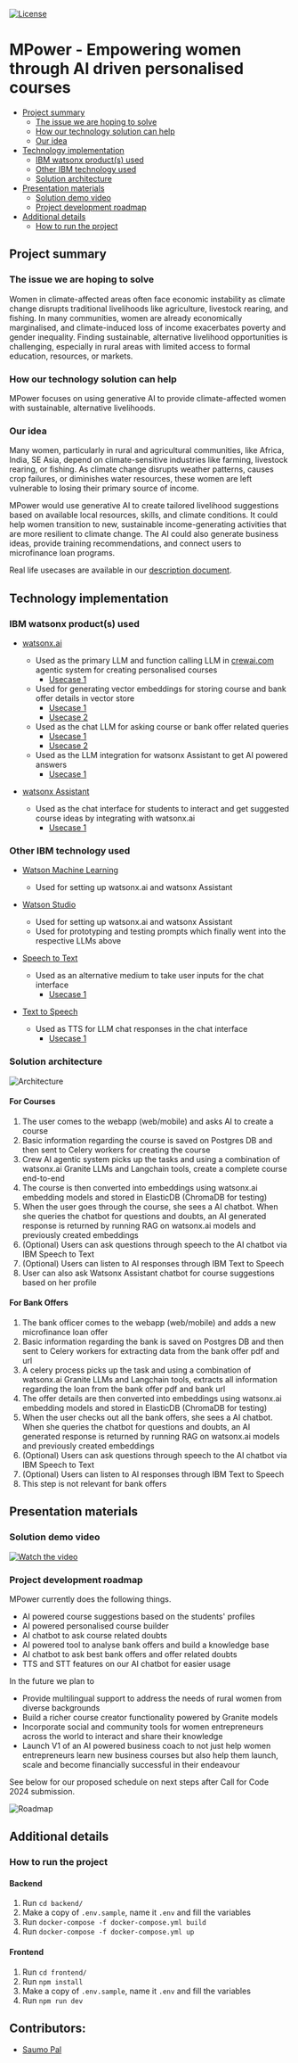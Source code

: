 [![License](https://img.shields.io/badge/License-Apache2-blue.svg)](https://www.apache.org/licenses/LICENSE-2.0)

# MPower - Empowering women through AI driven personalised courses

- [Project summary](#project-summary)
  - [The issue we are hoping to solve](#the-issue-we-are-hoping-to-solve)
  - [How our technology solution can help](#how-our-technology-solution-can-help)
  - [Our idea](#our-idea)
- [Technology implementation](#technology-implementation)
  - [IBM watsonx product(s) used](#ibm-watsonx-products-used)
  - [Other IBM technology used](#other-ibm-technology-used)
  - [Solution architecture](#solution-architecture)
- [Presentation materials](#presentation-materials)
  - [Solution demo video](#solution-demo-video)
  - [Project development roadmap](#project-development-roadmap)
- [Additional details](#additional-details)
  - [How to run the project](#how-to-run-the-project)

## Project summary

### The issue we are hoping to solve

Women in climate-affected areas often face economic instability as climate change disrupts traditional livelihoods like agriculture, livestock rearing, and fishing. In many communities, women are already economically marginalised, and climate-induced loss of income exacerbates poverty and gender inequality. Finding sustainable, alternative livelihood opportunities is challenging, especially in rural areas with limited access to formal education, resources, or markets.

### How our technology solution can help

MPower focuses on using generative AI to provide climate-affected women with sustainable, alternative livelihoods.

### Our idea

Many women, particularly in rural and agricultural communities, like Africa, India, SE Asia, depend on climate-sensitive industries like farming, livestock rearing, or fishing. As climate change disrupts weather patterns, causes crop failures, or diminishes water resources, these women are left vulnerable to losing their primary source of income.

MPower would use generative AI to create tailored livelihood suggestions based on available local resources, skills, and climate conditions. It could help women transition to new, sustainable income-generating activities that are more resilient to climate change. The AI could also generate business ideas, provide training recommendations, and connect users to microfinance loan programs.

Real life usecases are available in our [description document](./DESCRIPTION.md).

## Technology implementation

### IBM watsonx product(s) used

- [watsonx.ai](https://www.ibm.com/products/watsonx-ai)
  - Used as the primary LLM and function calling LLM in [crewai.com](https://www.crewai.com/) agentic system for creating personalised courses
    - [Usecase 1](./backend/courses/crew.py)
  - Used for generating vector embeddings for storing course and bank offer details in vector store
    - [Usecase 1](./backend/courses/tasks.py)
    - [Usecase 2](./backend/bankoffers/tasks.py)
  - Used as the chat LLM for asking course or bank offer related queries
    - [Usecase 1](./backend/courses/views.py)
    - [Usecase 2](./backend/bankoffers/views.py)
  - Used as the LLM integration for watsonx Assistant to get AI powered answers
    - [Usecase 1](./frontend/src/containers/Courses/index.jsx)

- [watsonx Assistant](https://cloud.ibm.com/catalog/services/watsonx-assistant)
  - Used as the chat interface for students to interact and get suggested course ideas by integrating with watsonx.ai
    - [Usecase 1](./frontend/src/containers/Courses/index.jsx)

### Other IBM technology used

- [Watson Machine Learning](https://cloud.ibm.com/catalog/services/watson-machine-learning) 
  - Used for setting up watsonx.ai and watsonx Assistant

- [Watson Studio](https://cloud.ibm.com/catalog/services/watson-studio)
  - Used for setting up watsonx.ai and watsonx Assistant
  - Used for prototyping and testing prompts which finally went into the respective LLMs above

- [Speech to Text](https://cloud.ibm.com/catalog/services/speech-to-text)
  - Used as an alternative medium to take user inputs for the chat interface
    - [Usecase 1](./backend/speech/views.py)

- [Text to Speech](https://cloud.ibm.com/catalog/services/text-to-speech)
  - Used as TTS for LLM chat responses in the chat interface
    - [Usecase 1](./backend/speech/views.py)

### Solution architecture
![Architecture](./images/architecture.jpg)

#### For Courses

1. The user comes to the webapp (web/mobile) and asks AI to create a course
2. Basic information regarding the course is saved on Postgres DB and then sent to Celery workers for creating the course
3. Crew AI agentic system picks up the tasks and using a combination of watsonx.ai Granite LLMs and Langchain tools, create a complete course end-to-end
4. The course is then converted into embeddings using watsonx.ai embedding models and stored in ElasticDB (ChromaDB for testing)
5. When the user goes through the course, she sees a AI chatbot. When she queries the chatbot for questions and doubts, an AI generated response is returned by running RAG on watsonx.ai models and previously created embeddings
6. (Optional) Users can ask questions through speech to the AI chatbot via IBM Speech to Text
7. (Optional) Users can listen to AI responses through IBM Text to Speech
8. User can also ask Watsonx Assistant chatbot for course suggestions based on her profile



#### For Bank Offers

1. The bank officer comes to the webapp (web/mobile) and adds a new microfinance loan offer
2. Basic information regarding the bank is saved on Postgres DB and then sent to Celery workers for extracting data from the bank offer pdf and url
3. A celery process picks up the task and using a combination of watsonx.ai Granite LLMs and Langchain tools, extracts all information regarding the loan from the bank offer pdf and bank url
4. The offer details are then converted into embeddings using watsonx.ai embedding models and stored in ElasticDB (ChromaDB for testing)
5. When the user checks out all the bank offers, she sees a AI chatbot. When she queries the chatbot for questions and doubts, an AI generated response is returned by running RAG on watsonx.ai models and previously created embeddings
6. (Optional) Users can ask questions through speech to the AI chatbot via IBM Speech to Text 
7. (Optional) Users can listen to AI responses through IBM Text to Speech
8. This step is not relevant for bank offers


## Presentation materials

### Solution demo video

[![Watch the video](./images/yt.png)](https://youtu.be/3EYv54Hg5kg?si=fLpKL3E232uTRzb2)

### Project development roadmap

MPower currently does the following things.

- AI powered course suggestions based on the students' profiles
- AI powered personalised course builder
- AI chatbot to ask course related doubts
- AI powered tool to analyse bank offers and build a knowledge base
- AI chatbot to ask best bank offers and offer related doubts
- TTS and STT features on our AI chatbot for easier usage

In the future we plan to
- Provide multilingual support to address the needs of rural women from diverse backgrounds
- Build a richer course creator functionality powered by Granite models
- Incorporate social and community tools for women entrepreneurs across the world to interact and share their knowledge
- Launch V1 of an AI powered business coach to not just help women entrepreneurs learn new business courses but also help them launch, scale and become financially successful in their endeavour

See below for our proposed schedule on next steps after Call for Code 2024 submission.

![Roadmap](./images/roadmap.jpg)

## Additional details

### How to run the project

#### Backend

1. Run `cd backend/`
2. Make a copy of `.env.sample`, name it `.env` and fill the variables
3. Run `docker-compose -f docker-compose.yml build`
3. Run `docker-compose -f docker-compose.yml up`

#### Frontend

1. Run `cd frontend/`
2. Run `npm install`
3. Make a copy of `.env.sample`, name it `.env` and fill the variables
4. Run `npm run dev`

## Contributors:

* [Saumo Pal](https://github.com/SaumoPal97)
